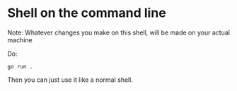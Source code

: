 # Shell on the command line

Note: Whatever changes you make on this shell, will be made on your actual machine

Do:

```
go run .
```

Then you can just use it like a normal shell. 

